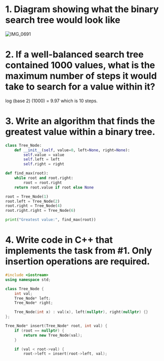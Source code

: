 # 1. Diagram showing what the binary search tree would look like
![IMG_0691](https://github.com/user-attachments/assets/04f23381-ffe3-4374-958e-371132551e56)

# 2. If a well-balanced search tree contained 1000 values, what is the maximum number of steps it would take to search for a value within it?
log (base 2) (1000) = 9.97 which is 10 steps.
# 3. Write an algorithm that finds the greatest value within a binary tree.
```py
class Tree_Node:
    def __init__(self, value=0, left=None, right=None):
        self.value = value
        self.left = left
        self.right = right

def find_max(root):
    while root and root.right:
        root = root.right
    return root.value if root else None

root = Tree_Node(1)
root.left = Tree_Node(2)
root.right = Tree_Node(4)
root.right.right = Tree_Node(6)

print("Greatest value:", find_max(root))  

```
# 4. Write code in C++ that implements the task from #1. Only insertion operations are required.
```cpp
#include <iostream>
using namespace std;

class Tree_Node {
    int val;
    Tree_Node* left;
    Tree_Node* right;

    Tree_Node(int x) : val(x), left(nullptr), right(nullptr) {}
};

Tree_Node* insert(Tree_Node* root, int val) {
    if (root == nullptr) {
        return new Tree_Node(val);
    }

    if (val < root->val) {
        root->left = insert(root->left, val);
```
